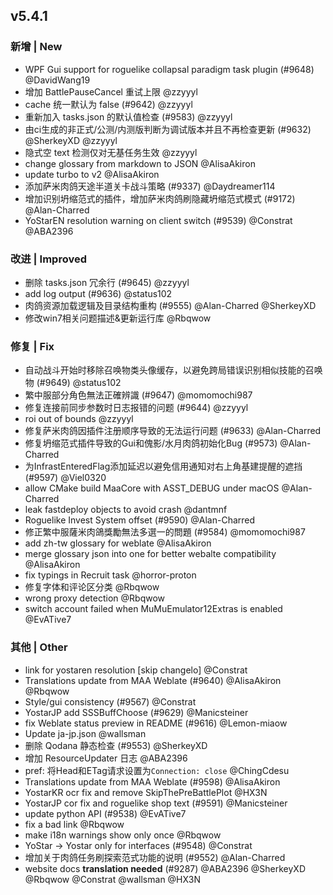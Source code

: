 ## v5.4.1

### 新增 | New

* WPF Gui support for roguelike collapsal paradigm task plugin (#9648) @DavidWang19
* 增加 BattlePauseCancel 重试上限 @zzyyyl
* cache 统一默认为 false (#9642) @zzyyyl
* 重新加入 tasks.json 的默认值检查 (#9583) @zzyyyl
* 由ci生成的非正式/公测/内测版判断为调试版本并且不再检查更新 (#9632) @SherkeyXD @zzyyyl
* 隐式空 text 检测仅对无基任务生效 @zzyyyl
* change glossary from markdown to JSON @AlisaAkiron
* update turbo to v2 @AlisaAkiron
* 添加萨米肉鸽天途半道关卡战斗策略 (#9337) @Daydreamer114
* 增加识别坍缩范式的插件，增加萨米肉鸽刷隐藏坍缩范式模式 (#9172) @Alan-Charred
* YoStarEN resolution warning on client switch (#9539) @Constrat @ABA2396

### 改进 | Improved

* 删除 tasks.json 冗余行 (#9645) @zzyyyl
* add log output (#9636) @status102
* 肉鸽资源加载逻辑及目录结构重构 (#9555) @Alan-Charred @SherkeyXD
* 修改win7相关问题描述&更新运行库 @Rbqwow

### 修复 | Fix

* 自动战斗开始时移除召唤物类头像缓存，以避免跨局错误识别相似技能的召唤物 (#9649) @status102
* 繁中服部分角色無法正確辨識 (#9647) @momomochi987
* 修复连接前同步参数时日志报错的问题 (#9644) @zzyyyl
* roi out of bounds @zzyyyl
* 修复萨米肉鸽因插件注册顺序导致的无法运行问题 (#9633) @Alan-Charred
* 修复坍缩范式插件导致的Gui和傀影/水月肉鸽初始化Bug (#9573) @Alan-Charred
* 为InfrastEnteredFlag添加延迟以避免信用通知对右上角基建提醒的遮挡 (#9597) @Viel0320
* allow CMake build MaaCore with ASST_DEBUG under macOS @Alan-Charred
* leak fastdeploy objects to avoid crash @dantmnf
* Roguelike Invest System offset (#9590) @Alan-Charred
* 修正繁中服薩米肉鴿獎勵無法多選一的問題 (#9584) @momomochi987
* add zh-tw glossary for weblate @AlisaAkiron
* merge glossary json into one for better webalte compatibility @AlisaAkiron
* fix typings in Recruit task @horror-proton
* 修复字体和评论区分类 @Rbqwow
* wrong proxy detection @Rbqwow
* switch account failed when MuMuEmulator12Extras is enabled @EvATive7

### 其他 | Other

* link for yostaren resolution [skip changelo] @Constrat
* Translations update from MAA Weblate (#9640) @AlisaAkiron @Rbqwow
* Style/gui consistency (#9567) @Constrat
* YostarJP add SSSBuffChoose (#9629) @Manicsteiner
* fix Weblate status preview in README (#9616) @Lemon-miaow
* Update ja-jp.json @wallsman
* 删除 Qodana 静态检查 (#9553) @SherkeyXD
* 增加 ResourceUpdater 日志 @ABA2396
* pref: 将Head和ETag请求设置为`Connection: close` @ChingCdesu
* Translations update from MAA Weblate (#9598) @AlisaAkiron
* YostarKR ocr fix and remove SkipThePreBattlePlot @HX3N
* YostarJP cor fix and roguelike shop text (#9591) @Manicsteiner
* update python API (#9538) @EvATive7
* fix a bad link @Rbqwow
* make i18n warnings show only once @Rbqwow
* YoStar -> Yostar only for interfaces (#9548) @Constrat
* 增加关于肉鸽任务刷探索范式功能的说明 (#9552) @Alan-Charred
* website docs **translation needed** (#9287) @ABA2396 @SherkeyXD @Rbqwow @Constrat @wallsman @HX3N
